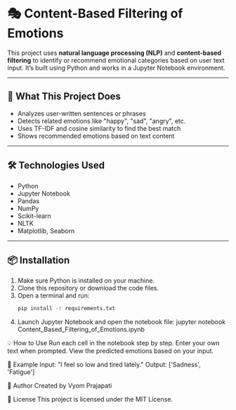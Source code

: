 # 🎭 Content-Based Filtering of Emotions

This project uses **natural language processing (NLP)** and **content-based filtering** to identify or recommend emotional categories based on user text input. It’s built using Python and works in a Jupyter Notebook environment.

---

## 🚀 What This Project Does

- Analyzes user-written sentences or phrases
- Detects related emotions like "happy", "sad", "angry", etc.
- Uses TF-IDF and cosine similarity to find the best match
- Shows recommended emotions based on text content

---

## 🛠️ Technologies Used

- Python
- Jupyter Notebook
- Pandas
- NumPy
- Scikit-learn
- NLTK
- Matplotlib, Seaborn

---

## 📦 Installation

1. Make sure Python is installed on your machine.
2. Clone this repository or download the code files.
3. Open a terminal and run:
    ```bash
    pip install -r requirements.txt

4. Launch Jupyter Notebook and open the notebook file:
    jupyter notebook Content_Based_Filtering_of_Emotions.ipynb


💡 How to Use
Run each cell in the notebook step by step.
Enter your own text when prompted.
View the predicted emotions based on your input.

📌 Example
Input: "I feel so low and tired lately."
Output: ['Sadness', 'Fatigue']

👤 Author
Created by Vyom Prajapati

📄 License
This project is licensed under the MIT License.